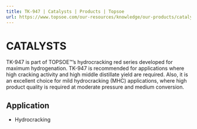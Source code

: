 ```yaml
---
title: TK-947 | Catalysts | Products | Topsoe
url: https://www.topsoe.com/our-resources/knowledge/our-products/catalysts/tk-947#main-content
---
```


# CATALYSTS

TK-947 is part of TOPSOE™’s hydrocracking red series developed for maximum hydrogenation. TK-947 is recommended for applications where high cracking activity and high middle distillate yield are required. Also, it is an excellent choice for mild hydrocracking (MHC) applications, where high product quality is required at moderate pressure and medium conversion.

## Application

- Hydrocracking